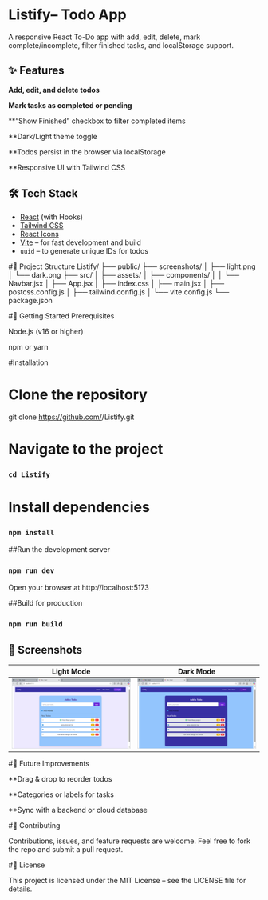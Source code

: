 # Listify– Todo App
A responsive React To-Do app with add, edit, delete, mark complete/incomplete, filter finished tasks, and localStorage support.

## ✨ Features

**Add, edit, and delete todos**

**Mark tasks as completed or pending**

**“Show Finished” checkbox to filter completed items

**Dark/Light theme toggle

**Todos persist in the browser via localStorage

**Responsive UI with Tailwind CSS

## 🛠️ Tech Stack

- [React](https://react.dev/) (with Hooks)  
- [Tailwind CSS](https://tailwindcss.com/)  
- [React Icons](https://react-icons.github.io/react-icons/)  
- [Vite](https://vitejs.dev/) – for fast development and build  
- `uuid` – to generate unique IDs for todos

#📂 Project Structure
Listify/
├── public/
├── screenshots/
│   ├── light.png
│   └── dark.png
├── src/
│   ├── assets/
│   ├── components/
│   │   └── Navbar.jsx
│   ├── App.jsx
│   ├── index.css
│   ├── main.jsx
│   ├── postcss.config.js
│   ├── tailwind.config.js
│   └── vite.config.js
└── package.json

#🚀 Getting Started
Prerequisites

Node.js
 (v16 or higher)

npm or yarn

#Installation
# Clone the repository
git clone https://github.com/<your-username>/Listify.git

# Navigate to the project
### `cd Listify`

# Install dependencies
### `npm install`

##Run the development server
### `npm run dev`


Open your browser at http://localhost:5173

##Build for production
### `npm run build`

## 📸 Screenshots

| Light Mode | Dark Mode |
|------------|-----------|
| ![Light Mode](./screenshots/light.png) | ![Dark Mode](./screenshots/dark.png) |


#📝 Future Improvements

**Drag & drop to reorder todos

**Categories or labels for tasks

**Sync with a backend or cloud database

#🤝 Contributing

Contributions, issues, and feature requests are welcome.
Feel free to fork the repo and submit a pull request.

#📄 License

This project is licensed under the MIT License – see the LICENSE
 file for details.


